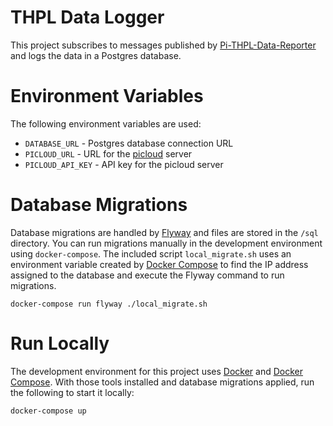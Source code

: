THPL Data Logger
====================

This project subscribes to messages published by [Pi-THPL-Data-Reporter](https://github.com/projectweekend/Pi-THPL-Data-Reporter) and logs the data in a Postgres database.


Environment Variables
====================

The following environment variables are used:

* `DATABASE_URL` - Postgres database connection URL
* `PICLOUD_URL` - URL for the [picloud](https://github.com/exitcodezero/picloud) server
* `PICLOUD_API_KEY` - API key for the picloud server


Database Migrations
====================

Database migrations are handled by [Flyway](http://flywaydb.org/) and files are stored in the `/sql` directory. You can run migrations manually in the development environment using `docker-compose`. The included script `local_migrate.sh` uses an environment variable created by [Docker Compose](https://docs.docker.com/compose/env/) to find the IP address assigned to the database and execute the Flyway command to run migrations.

```
docker-compose run flyway ./local_migrate.sh
```


Run Locally
====================

The development environment for this project uses [Docker](https://www.docker.com/) and [Docker Compose](https://docs.docker.com/compose/). With those tools installed and database migrations applied, run the following to start it locally:

```
docker-compose up
```
